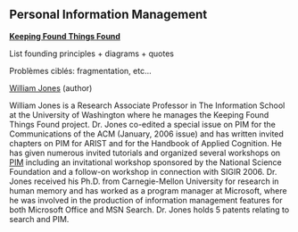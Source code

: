## Personal Information Management

[**Keeping Found Things Found**](http://www.keepingfoundthingsfound.com/book)

List founding principles + diagrams + quotes

Problèmes ciblés: fragmentation, etc…

[William Jones](https://ischool.uw.edu/people/faculty/williamj) (author) 

William Jones is a Research Associate Professor in The Information School at the University of Washington where he manages the Keeping Found Things Found project. Dr. Jones co-edited a special issue on PIM for the Communications of the ACM (January, 2006 issue) and has written invited chapters on PIM for ARIST and for the Handbook of Applied Cognition. He has given numerous invited tutorials and organized several workshops on [PIM](http://pim.ischool.washington.edu/) including an invitational workshop sponsored by the National Science Foundation and a follow-on workshop in connection with SIGIR 2006. Dr. Jones received his Ph.D. from Carnegie-Mellon University for research in human memory and has worked as a program manager at Microsoft, where he was involved in the production of information management features for both Microsoft Office and MSN Search. Dr. Jones holds 5 patents relating to search and PIM.